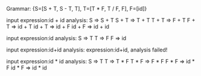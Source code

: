 Grammar:
{S=[S + T, S - T, T], T=[T * F, T / F, F], F=[id]}

input expression:id + id
analysis:
	S	=>	S + T
	S + T	=>	T + T
	T + T	=>	F + T
	F + T	=>	id + T
	id + T	=>	id + F
	id + F	=>	id + id

input expression:id
analysis:
	S	=>	T
	T	=>	F
	F	=>	id

input expression:id+id
analysis:
expression:id+id, analysis failed!

input expression:id * id
analysis:
	S	=>	T
	T	=>	T * F
	T * F	=>	F * F
	F * F	=>	id * F
	id * F	=>	id * id

